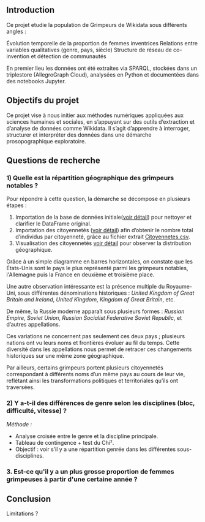 ## Introduction
Ce projet etudie la population de Grimpeurs de Wikidata sous différents angles :

Évolution temporelle de la proportion de femmes inventrices
Relations entre variables qualitatives (genre, pays, siècle)
Structure de réseau de co-invention et détection de communautés

En premier lieu les données ont été extraites via SPARQL, stockées dans un triplestore (AllegroGraph Cloud), analysées en Python  et documentées dans des notebooks Jupyter.

## Objectifs du projet

Ce projet vise à nous initier aux méthodes numériques appliquées aux sciences humaines et sociales, en s’appuyant sur des outils d’extraction et d’analyse de données comme Wikidata. Il s’agit d’apprendre à interroger, structurer et interpréter des données dans une démarche prosopographique exploratoire.

## Questions de recherche
### 1) Quelle est la répartition géographique des grimpeurs notables ?

Pour répondre à cette question, la démarche se décompose en plusieurs étapes :  
1) Importation de la base de données initiale([voir détail](Importation-des-donnees.md)) pour nettoyer et clarifier le DataFrame original.  
2) Importation des citoyennetés ([voir détail](Import_des_citoyennetes.md)) afin d’obtenir le nombre total d’individus par citoyenneté, grâce au fichier extrait [Citoyennetes.csv](Citoyennetes.csv).  
3) Visualisation des citoyennetés [voir détail]() pour observer la distribution géographique.

Grâce à un simple diagramme en barres horizontales, on constate que les États-Unis sont le pays le plus représenté parmi les grimpeurs notables, l'Allemagne puis la France en deuxième et troisième place.  

Une autre observation intéressante est la présence multiple du Royaume-Uni, sous différentes dénominations historiques : *United Kingdom of Great Britain and Ireland*, *United Kingdom*, *Kingdom of Great Britain*, etc.  

De même, la Russie moderne apparaît sous plusieurs formes : *Russian Empire*, *Soviet Union*, *Russian Socialist Federative Soviet Republic*, et d’autres appellations.  

Ces variations ne concernent pas seulement ces deux pays ; plusieurs nations ont vu leurs noms et frontières évoluer au fil du temps. Cette diversité dans les appellations nous permet de retracer ces changements historiques sur une même zone géographique.  

Par ailleurs, certains grimpeurs portent plusieurs citoyennetés correspondant à différents noms d’un même pays au cours de leur vie, reflétant ainsi les transformations politiques et territoriales qu’ils ont traversées.



### 2) Y a-t-il des différences de genre selon les disciplines (bloc, difficulté, vitesse) ?

*Méthode :*

* Analyse croisée entre le genre et la discipline principale.
* Tableau de contingence + test du Chi².
* Objectif : voir s’il y a une répartition genrée dans les différentes sous-disciplines.

### 3. Est-ce qu'il y a un plus grosse proportion de femmes grimpeuses à partir d'une certaine année ? 


## Conclusion
Limitations ?
